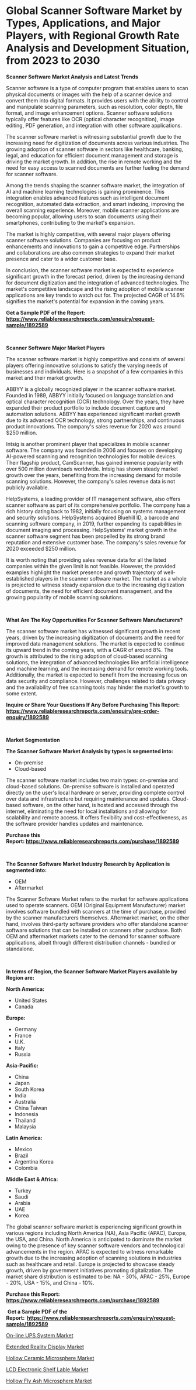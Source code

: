 <p><h1>Global Scanner Software Market by Types, Applications, and Major Players, with Regional Growth Rate Analysis and Development Situation, from 2023 to 2030</h1></p><p><strong>Scanner Software Market Analysis and Latest Trends</strong></p>
<p><p>Scanner software is a type of computer program that enables users to scan physical documents or images with the help of a scanner device and convert them into digital formats. It provides users with the ability to control and manipulate scanning parameters, such as resolution, color depth, file format, and image enhancement options. Scanner software solutions typically offer features like OCR (optical character recognition), image editing, PDF generation, and integration with other software applications.</p><p>The scanner software market is witnessing substantial growth due to the increasing need for digitization of documents across various industries. The growing adoption of scanner software in sectors like healthcare, banking, legal, and education for efficient document management and storage is driving the market growth. In addition, the rise in remote working and the need for easy access to scanned documents are further fueling the demand for scanner software.</p><p>Among the trends shaping the scanner software market, the integration of AI and machine learning technologies is gaining prominence. This integration enables advanced features such as intelligent document recognition, automated data extraction, and smart indexing, improving the overall scanning experience. Moreover, mobile scanner applications are becoming popular, allowing users to scan documents using their smartphones, contributing to the market's expansion.</p><p>The market is highly competitive, with several major players offering scanner software solutions. Companies are focusing on product enhancements and innovations to gain a competitive edge. Partnerships and collaborations are also common strategies to expand their market presence and cater to a wider customer base.</p><p>In conclusion, the scanner software market is expected to experience significant growth in the forecast period, driven by the increasing demand for document digitization and the integration of advanced technologies. The market's competitive landscape and the rising adoption of mobile scanner applications are key trends to watch out for. The projected CAGR of 14.6% signifies the market's potential for expansion in the coming years.</p></p>
<p><strong>Get a Sample PDF of the Report:&nbsp; <a href="https://www.reliableresearchreports.com/enquiry/request-sample/1892589">https://www.reliableresearchreports.com/enquiry/request-sample/1892589</a></strong></p>
<p>&nbsp;</p>
<p><strong>Scanner Software Major Market Players</strong></p>
<p><p>The scanner software market is highly competitive and consists of several players offering innovative solutions to satisfy the varying needs of businesses and individuals. Here is a snapshot of a few companies in this market and their market growth.</p><p>ABBYY is a globally recognized player in the scanner software market. Founded in 1989, ABBYY initially focused on language translation and optical character recognition (OCR) technology. Over the years, they have expanded their product portfolio to include document capture and automation solutions. ABBYY has experienced significant market growth due to its advanced OCR technology, strong partnerships, and continuous product innovations. The company's sales revenue for 2020 was around $250 million.</p><p>Intsig is another prominent player that specializes in mobile scanner software. The company was founded in 2006 and focuses on developing AI-powered scanning and recognition technologies for mobile devices. Their flagship product, CamScanner, has gained immense popularity with over 500 million downloads worldwide. Intsig has shown steady market growth over the years, benefiting from the increasing demand for mobile scanning solutions. However, the company's sales revenue data is not publicly available.</p><p>HelpSystems, a leading provider of IT management software, also offers scanner software as part of its comprehensive portfolio. The company has a rich history dating back to 1982, initially focusing on systems management and security solutions. HelpSystems acquired Bluehill ID, a barcode and scanning software company, in 2019, further expanding its capabilities in document imaging and processing. HelpSystems' market growth in the scanner software segment has been propelled by its strong brand reputation and extensive customer base. The company's sales revenue for 2020 exceeded $250 million.</p><p>It is worth noting that providing sales revenue data for all the listed companies within the given limit is not feasible. However, the provided examples highlight the market presence and growth trajectory of well-established players in the scanner software market. The market as a whole is projected to witness steady expansion due to the increasing digitization of documents, the need for efficient document management, and the growing popularity of mobile scanning solutions.</p></p>
<p>&nbsp;</p>
<p><strong>What Are The Key Opportunities For Scanner Software Manufacturers?</strong></p>
<p><p>The scanner software market has witnessed significant growth in recent years, driven by the increasing digitization of documents and the need for improved data management solutions. The market is expected to continue its upward trend in the coming years, with a CAGR of around 8%. The growth is attributed to the rising adoption of cloud-based scanning solutions, the integration of advanced technologies like artificial intelligence and machine learning, and the increasing demand for remote working tools. Additionally, the market is expected to benefit from the increasing focus on data security and compliance. However, challenges related to data privacy and the availability of free scanning tools may hinder the market's growth to some extent.</p></p>
<p><strong>Inquire or Share Your Questions If Any Before Purchasing This Report: <a href="https://www.reliableresearchreports.com/enquiry/pre-order-enquiry/1892589">https://www.reliableresearchreports.com/enquiry/pre-order-enquiry/1892589</a></strong></p>
<p>&nbsp;</p>
<p><strong>Market Segmentation</strong></p>
<p><strong>The Scanner Software Market Analysis by types is segmented into:</strong></p>
<p><ul><li>On-premise</li><li>Cloud-based</li></ul></p>
<p><p>The scanner software market includes two main types: on-premise and cloud-based solutions. On-premise software is installed and operated directly on the user's local hardware or server, providing complete control over data and infrastructure but requiring maintenance and updates. Cloud-based software, on the other hand, is hosted and accessed through the internet, eliminating the need for local installations and allowing for scalability and remote access. It offers flexibility and cost-effectiveness, as the software provider handles updates and maintenance.</p></p>
<p><strong>Purchase this Report:&nbsp;<a href="https://www.reliableresearchreports.com/purchase/1892589">https://www.reliableresearchreports.com/purchase/1892589</a></strong></p>
<p>&nbsp;</p>
<p><strong>The Scanner Software Market Industry Research by Application is segmented into:</strong></p>
<p><ul><li>OEM</li><li>Aftermarket</li></ul></p>
<p><p>The Scanner Software Market refers to the market for software applications used to operate scanners. OEM (Original Equipment Manufacturer) market involves software bundled with scanners at the time of purchase, provided by the scanner manufacturers themselves. Aftermarket market, on the other hand, involves third-party software providers who offer standalone scanner software solutions that can be installed on scanners after purchase. Both OEM and aftermarket markets cater to the demand for scanner software applications, albeit through different distribution channels - bundled or standalone.</p></p>
<p>&nbsp;</p>
<p><strong>In terms of Region, the Scanner Software Market Players available by Region are:</strong></p>
<p>
    <p> <strong> North America: </strong>
        <ul>
            <li>United States</li>
            <li>Canada</li>
        </ul>
        </p> 
    <p> <strong> Europe: </strong>
        <ul>
            <li>Germany</li>
            <li>France</li>
            <li>U.K.</li>
            <li>Italy</li>
            <li>Russia</li>
        </ul>
        </p> 
    <p> <strong> Asia-Pacific: </strong>
        <ul>
            <li>China</li>
            <li>Japan</li>
            <li>South Korea</li>
            <li>India</li>
            <li>Australia</li>
            <li>China Taiwan</li>
            <li>Indonesia</li>
            <li>Thailand</li>
            <li>Malaysia</li>
        </ul>
        </p> 
    <p> <strong> Latin America: </strong>
        <ul>
            <li>Mexico</li>
            <li>Brazil</li>
            <li>Argentina Korea</li>
            <li>Colombia</li>
        </ul>
        </p> 
    <p> <strong> Middle East & Africa: </strong>
        <ul>
            <li>Turkey</li>
            <li>Saudi</li>
            <li>Arabia</li>
            <li>UAE</li>
            <li>Korea</li>
        </ul>
    </p>
    </p>
<p><p>The global scanner software market is experiencing significant growth in various regions including North America (NA), Asia Pacific (APAC), Europe, the USA, and China. North America is anticipated to dominate the market owing to the presence of key scanner software vendors and technological advancements in the region. APAC is expected to witness remarkable growth due to the increasing adoption of scanning solutions in industries such as healthcare and retail. Europe is projected to showcase steady growth, driven by government initiatives promoting digitalization. The market share distribution is estimated to be: NA - 30%, APAC - 25%, Europe - 20%, USA - 15%, and China - 10%.</p></p>
<p><strong>Purchase this Report: <a href="https://www.reliableresearchreports.com/purchase/1892589">https://www.reliableresearchreports.com/purchase/1892589</a></strong></p>
<p>&nbsp;<strong>Get a Sample PDF of the Report:&nbsp;&nbsp;<a href="https://www.reliableresearchreports.com/enquiry/request-sample/1892589">https://www.reliableresearchreports.com/enquiry/request-sample/1892589</a></strong></p>
<p><strong></strong></p>
<p><p><a href="https://medium.com/@amrutreliable23/on-line-ups-system-market-size-market-outlook-and-market-forecast-2023-to-2030-d9b22a840e38">On-line UPS System Market</a></p><p><a href="https://medium.com/@aniket.reportprime23/extended-reality-display-market-exploring-market-share-market-trends-and-future-growth-ee0155e89ce7">Extended Reality Display Market</a></p><p><a href="https://medium.com/@kabirkhanrp23/analyzing-hollow-ceramic-microsphere-market-global-industry-perspective-and-forecast-2023-to-01f3d72ab226">Hollow Ceramic Microsphere Market</a></p><p><a href="https://medium.com/@shivangi.reportprime/lcd-electronic-shelf-lable-market-insights-into-market-cagr-market-trends-and-growth-strategies-f86739265845">LCD Electronic Shelf Lable Market</a></p><p><a href="https://medium.com/@sanjubabarp23/hollow-fly-ash-microsphere-market-outlook-industry-overview-and-forecast-2023-to-2030-5ee7441b9ce9">Hollow Fly Ash Microsphere Market</a></p></p>
